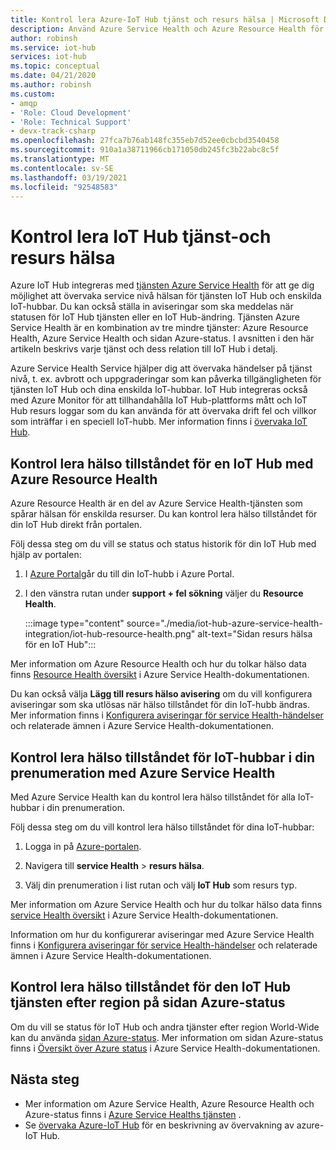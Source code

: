 ```yaml
---
title: Kontrol lera Azure-IoT Hub tjänst och resurs hälsa | Microsoft Docs
description: Använd Azure Service Health och Azure Resource Health för att övervaka din IoT Hub
author: robinsh
ms.service: iot-hub
services: iot-hub
ms.topic: conceptual
ms.date: 04/21/2020
ms.author: robinsh
ms.custom:
- amqp
- 'Role: Cloud Development'
- 'Role: Technical Support'
- devx-track-csharp
ms.openlocfilehash: 27fca7b76ab148fc355eb7d52ee0cbcbd3540458
ms.sourcegitcommit: 910a1a38711966cb171050db245fc3b22abc8c5f
ms.translationtype: MT
ms.contentlocale: sv-SE
ms.lasthandoff: 03/19/2021
ms.locfileid: "92548583"
---
```

# <a name="check-iot-hub-service-and-resource-health"></a>Kontrol lera IoT Hub tjänst-och resurs hälsa

Azure IoT Hub integreras med [tjänsten Azure Service Health](../service-health/overview.md) för att ge dig möjlighet att övervaka service nivå hälsan för tjänsten IoT Hub och enskilda IoT-hubbar. Du kan också ställa in aviseringar som ska meddelas när statusen för IoT Hub tjänsten eller en IoT Hub-ändring. Tjänsten Azure Service Health är en kombination av tre mindre tjänster: Azure Resource Health, Azure Service Health och sidan Azure-status. I avsnitten i den här artikeln beskrivs varje tjänst och dess relation till IoT Hub i detalj.

Azure Service Health Service hjälper dig att övervaka händelser på tjänst nivå, t. ex. avbrott och uppgraderingar som kan påverka tillgängligheten för tjänsten IoT Hub och dina enskilda IoT-hubbar. IoT Hub integreras också med Azure Monitor för att tillhandahålla IoT Hub-plattforms mått och IoT Hub resurs loggar som du kan använda för att övervaka drift fel och villkor som inträffar i en speciell IoT-hubb. Mer information finns i [övervaka IoT Hub](monitor-iot-hub.md).

## <a name="check-health-of-an-iot-hub-with-azure-resource-health"></a>Kontrol lera hälso tillståndet för en IoT Hub med Azure Resource Health

Azure Resource Health är en del av Azure Service Health-tjänsten som spårar hälsan för enskilda resurser. Du kan kontrol lera hälso tillståndet för din IoT Hub direkt från portalen.

Följ dessa steg om du vill se status och status historik för din IoT Hub med hjälp av portalen:

1. I [Azure Portal](https://portal.azure.com)går du till din IoT-hubb i Azure Portal.

1. I den vänstra rutan under **support + fel sökning** väljer du **Resource Health**.

    :::image type="content" source="./media/iot-hub-azure-service-health-integration/iot-hub-resource-health.png" alt-text="Sidan resurs hälsa för en IoT Hub":::

Mer information om Azure Resource Health och hur du tolkar hälso data finns [Resource Health översikt](../service-health/resource-health-overview.md) i Azure Service Health-dokumentationen.

Du kan också välja **Lägg till resurs hälso avisering** om du vill konfigurera aviseringar som ska utlösas när hälso tillståndet för din IoT-hubb ändras. Mer information finns i [Konfigurera aviseringar för service Health-händelser](../service-health/alerts-activity-log-service-notifications-portal.md) och relaterade ämnen i Azure Service Health-dokumentationen.

## <a name="check-health-of-iot-hubs-in-your-subscription-with-azure-service-health"></a>Kontrol lera hälso tillståndet för IoT-hubbar i din prenumeration med Azure Service Health

Med Azure Service Health kan du kontrol lera hälso tillståndet för alla IoT-hubbar i din prenumeration.

Följ dessa steg om du vill kontrol lera hälso tillståndet för dina IoT-hubbar:

1. Logga in på [Azure-portalen](https://portal.azure.com).

2. Navigera till **service Health**  >  **resurs hälsa**.

3. Välj din prenumeration i list rutan och välj **IoT Hub** som resurs typ.

Mer information om Azure Service Health och hur du tolkar hälso data finns [service Health översikt](../service-health/service-health-overview.md) i Azure Service Health-dokumentationen.

Information om hur du konfigurerar aviseringar med Azure Service Health finns i [Konfigurera aviseringar för service Health-händelser](../service-health/alerts-activity-log-service-notifications-portal.md) och relaterade ämnen i Azure Service Health-dokumentationen.

## <a name="check-health-of-the-iot-hub-service-by-region-on-azure-status-page"></a>Kontrol lera hälso tillståndet för den IoT Hub tjänsten efter region på sidan Azure-status

Om du vill se status för IoT Hub och andra tjänster efter region World-Wide kan du använda [sidan Azure-status](https://status.azure.com/status). Mer information om sidan Azure-status finns i [Översikt över Azure status](../service-health/azure-status-overview.md) i Azure Service Health-dokumentationen.

## <a name="next-steps"></a>Nästa steg

* Mer information om Azure Service Health, Azure Resource Health och Azure-status finns i [Azure Service Healths tjänsten](../service-health/overview.md) .
* Se [övervaka Azure-IoT Hub](monitor-iot-hub.md) för en beskrivning av övervakning av azure-IoT Hub.
